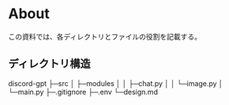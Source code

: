 # About
この資料では、各ディレクトリとファイルの役割を記載する。

## ディレクトリ構造
discord-gpt
├─src
│ ├─modules
│ │  ├─chat.py
│ │  └─image.py
│ └─main.py
├─.gitignore
├─.env
└─design.md